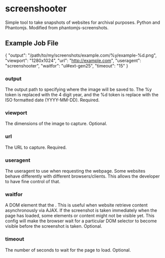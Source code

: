 # screenshooter
Simple tool to take snapshots of websites for archival purposes. Python and Phantomjs. Modified from phantomjs-screenshots.

## Example Job File

  {
     "output":    "/path/to/my/screenshots/example.com/%y/example-%d.png",
     "viewport":  "1280x1024",
     "url":       "http://example.com",
     "useragent": "screenshooter",
     "waitfor":   "ul#ext-gen25",
     "timeout":   "15"
  }

### output

The output path to specifying where the image will be saved to. The %y token
is replaced with the 4 digit year, and the %d token is replace with the ISO
formatted date (YYYY-MM-DD). Required.

### viewport

The dimensions of the image to capture. Optional.

### url

The URL to capture. Required.

### useragent

The useragent to use when requesting the webpage. Some websites behave
differently with different browsers/clients. This allows the developer
to have fine control of that.

### waitfor

A DOM element that the . This is useful when website retrieve content
asynchronously via AJAX. If the screenshot is taken immediately when
the page has loaded, some elements or content might not be visible yet.
This config will make the browser wait for a particular DOM selector
to become visible before the screenshot is taken. Optional.

### timeout

The number of seconds to wait for the page to load. Optional.
